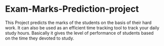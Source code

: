 # Exam-Marks-Prediction-project
This Project predicts the marks of the students on the basis of their hard work. It can also be used as an efficient time tracking tool to track your daily study hours.
Basically it gives the level of performance of students based on the time they devoted to study.
